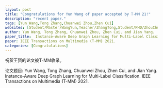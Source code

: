 ```yaml
---
layout: post
title: "Congratulations for Yun Wang of paper accepted by T-MM 21!"
description: "recent paper."
tags: [Yun Wang,Tong Zhang,Chuanwei Zhou,Zhen Cui]
websites: [Student/Master/WangYun,Teacher/ZhangTong,Student/PHD/ZhouChuanwei,Teacher/CuiZhen]
author: Yun Wang, Tong Zhang, Chuanwei Zhou, Zhen Cui, and Jian Yang.
paper_title:  Instance-Aware Deep Graph Learning for Multi-Label Classification.
paper: IEEE Transactions on Multimedia (T-MM) 2021.
categories: [Congratulations]
---
```

祝贺王贇的论文被T-MM收录。

论文题目: Yun Wang, Tong Zhang, Chuanwei Zhou, Zhen Cui, and Jian Yang. Instance-Aware Deep Graph Learning for Multi-Label Classification. IEEE Transactions on Multimedia (T-MM) 2021.
